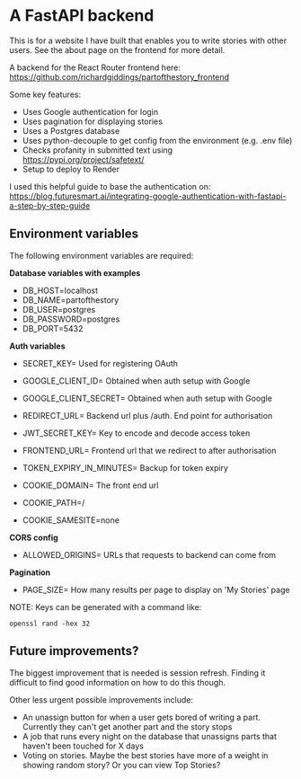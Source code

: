 # A FastAPI backend

This is for a website I have built that enables you to write stories with other users. See the about page on the frontend for more detail.

A backend for the React Router frontend here:
https://github.com/richardgiddings/partofthestory_frontend

Some key features:
- Uses Google authentication for login
- Uses pagination for displaying stories
- Uses a Postgres database
- Uses python-decouple to get config from the environment (e.g. .env file)
- Checks profanity in submitted text using https://pypi.org/project/safetext/
- Setup to deploy to Render

I used this helpful guide to base the authentication on:
https://blog.futuresmart.ai/integrating-google-authentication-with-fastapi-a-step-by-step-guide

## Environment variables

The following environment variables are required:

**Database variables with examples**
- DB_HOST=localhost
- DB_NAME=partofthestory
- DB_USER=postgres
- DB_PASSWORD=postgres
- DB_PORT=5432

**Auth variables**
- SECRET_KEY= Used for registering OAuth
- GOOGLE_CLIENT_ID= Obtained when auth setup with Google
- GOOGLE_CLIENT_SECRET= Obtained when auth setup with Google
- REDIRECT_URL= Backend url plus /auth. End point for authorisation
- JWT_SECRET_KEY= Key to encode and decode access token
- FRONTEND_URL= Frontend url that we redirect to after authorisation
- TOKEN_EXPIRY_IN_MINUTES= Backup for token expiry

- COOKIE_DOMAIN= The front end url
- COOKIE_PATH=/
- COOKIE_SAMESITE=none

**CORS config**
- ALLOWED_ORIGINS= URLs that requests to backend can come from 

**Pagination**
- PAGE_SIZE= How many results per page to display on 'My Stories' page

NOTE: Keys can be generated with a command like:
```
openssl rand -hex 32 
```

## Future improvements?

The biggest improvement that is needed is session refresh. Finding it difficult to find good information on how to do this though.

Other less urgent possible improvements include:
- An unassign button for when a user gets bored of writing a part. Currently they can't get another part and the story stops
- A job that runs every night on the database that unassigns parts that haven't been touched for X days
- Voting on stories. Maybe the best stories have more of a weight in showing random story? Or you can view Top Stories?